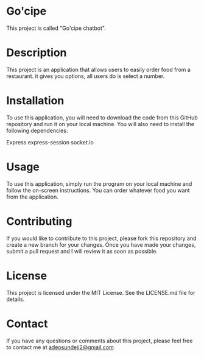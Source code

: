 # Go'cipe

This project is called "Go'cipe chatbot".

# Description

This project is an application that allows users to easily order food from a restaurant. it gives you options, all users do is select a number.

# Installation

To use this application, you will need to download the code from this GitHub repository and run it on your local machine. You will also need to install the following dependencies:

Express
express-session
socket.io

# Usage

To use this application, simply run the program on your local machine and follow the on-screen instructions. You can order whatever food you want from the application.

# Contributing

If you would like to contribute to this project, please fork this repository and create a new branch for your changes. Once you have made your changes, submit a pull request and I will review it as soon as possible.

# License

This project is licensed under the MIT License. See the LICENSE.md file for details.

# Contact

If you have any questions or comments about this project, please feel free to contact me at adeosundeji2@gmail.com
